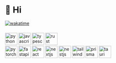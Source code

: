 <h1 align="left">👋 Hi</h1>

[![wakatime](https://wakatime.com/badge/user/e2343ac7-cc5e-4e19-b7af-c04e9213a1cd.svg)](https://wakatime.com/@e2343ac7-cc5e-4e19-b7af-c04e9213a1cd)

###

<div align="left">
  <img src="https://skillicons.dev/icons?i=py" height="40" alt="python logo"  />
  <img src="https://skillicons.dev/icons?i=js" height="40" alt="javascript logo"  />
  <img src="https://skillicons.dev/icons?i=ts" height="40" alt="typescript logo"  />
  <img src="https://skillicons.dev/icons?i=rust" height="40" alt="rust logo"  />
</div>

<div align="left">
  <img src="https://skillicons.dev/icons?i=pytorch" height="40" alt="pytorch logo"  />
  <img src="https://skillicons.dev/icons?i=fastapi" height="40" alt="fastapi logo"  />
  <img src="https://skillicons.dev/icons?i=react" height="40" alt="react logo"  />
  <img src="https://skillicons.dev/icons?i=nextjs" height="40" alt="nextjs logo"  />
  <img src="https://skillicons.dev/icons?i=nestjs" height="40" alt="nestjs logo"  />
  <img src="https://skillicons.dev/icons?i=tailwind" height="40" alt="tailwindcss logo"  />
  <img src="https://skillicons.dev/icons?i=prisma" height="40" alt="prisma logo"  />
  <img src="https://skillicons.dev/icons?i=tauri" height="40" alt="tauri logo"  />
</div>

###
